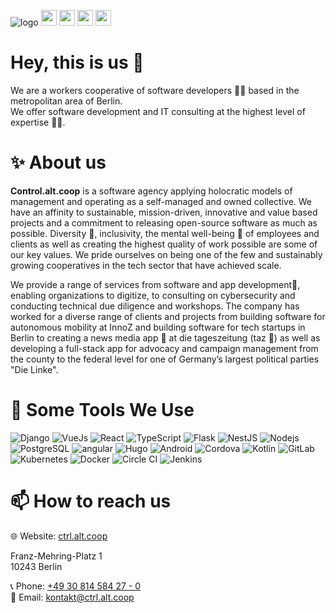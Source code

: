 ![logo](https://user-images.githubusercontent.com/82034619/158221988-b29d6751-013a-4700-b212-87b741f8b4bb.png)
<a href="https://ctrl.alt.coop"><img src="https://img.shields.io/badge/website-%230A0A1A.svg?&style=for-the-badge&logo=world&logoColor=white&color=eb00ff" height=25></a>
<a href="mailto:kontakt@ctrl.alt.coop"><img src="https://img.shields.io/badge/@Email-%230A0A1A.svg?&style=for-the-badge&logo=world&logoColor=white&color=13ef13" height=25></a>
<a href="https://de.linkedin.com/company/control-alt-coop-eg-i-g?trk=public_profile_topcard-current-company"><img src="https://img.shields.io/badge/linkedin-%230077B5.svg?&style=for-the-badge&logo=linkedin&logoColor=white" height=25></a>
<a href="https://twitter.com/ctrlaltcoop"><img src="https://img.shields.io/badge/linkedin-%230077B5.svg?&style=for-the-badge&logo=twitter&logoColor=white&color=1DA1F2" height=25></a>

# Hey, this is us 👋

We are a workers cooperative of software developers 👩‍💻  based in the metropolitan area of Berlin.\
We offer software development and IT consulting at the highest level of expertise 🧙‍♂️.

# ✨ About us  

**Control.alt.coop** is a software agency applying holocratic models of management and operating as a self-managed and owned collective. We have an affinity to sustainable, mission-driven, innovative and value based projects and a commitment to releasing open-source software as much as possible. Diversity 🌈, inclusivity, the mental well-being 🧘 of employees and clients as well as creating the highest quality of work possible are some of our key values. We pride ourselves on being one of the few and sustainably growing cooperatives in the tech sector that have achieved scale.

We provide a range of services from software and app development📱, enabling organizations to digitize, to consulting on cybersecurity and conducting technical due diligence and workshops. The company has worked for a diverse range of clients and projects from building software for autonomous mobility at InnoZ and building software for tech startups in Berlin to creating a news media app 📰 at die tageszeitung (taz 🐾)  as well as developing a full-stack app for advocacy and campaign management from the county to the federal level for one of Germany’s largest political parties "Die Linke".

# 🔧 Some Tools We Use

<p>
  <img alt="Django" src="https://img.shields.io/badge/-django-43853d?style=flat-square&logo=Django&logoColor=white&color=44b78b" />
    <img alt="VueJs" src="https://img.shields.io/badge/-Vuejs-43853d?style=flat-square&logo=Vue.js&logoColor=white&color=42b883" />
 <img alt="React" src="https://img.shields.io/badge/-React-45b8d8?style=flat-square&logo=react&logoColor=white" />
    <img alt="TypeScript" src="https://img.shields.io/badge/-TypeScript-007ACC?style=flat-square&logo=typescript&logoColor=white" />
  <img alt="Flask" src="https://img.shields.io/badge/-Flask-43853d?style=flat-square&logo=flask&logoColor=black&color=f8f9fa" />
  <img alt="NestJS" src="https://img.shields.io/badge/-NestJs-43853d?style=flat-square&logo=nestjs&logoColor=white&color=ea2845" />
  <img alt="Nodejs" src="https://img.shields.io/badge/-Nodejs-43853d?style=flat-square&logo=Node.js&logoColor=white" />
   <img alt="PostgreSQL" src="https://img.shields.io/badge/-PostgreSQL-43853d?style=flat-square&logo=postgresql&logoColor=white&color=336791" />
    <img alt="angular" src="https://img.shields.io/badge/-Angular-DD0031?style=flat-square&logo=angular&logoColor=white" />
   <img alt="Hugo" src="https://img.shields.io/badge/-Hugo-DD0031?style=flat-square&logo=hugo&logoColor=white&color=c61475" />
   <img alt="Android" src="https://img.shields.io/badge/-Android-DD0031?style=flat-square&logo=android&logoColor=white&color=a4c639" />
   <img alt="Cordova" src="https://img.shields.io/badge/-Cordova-DD0031?style=flat-square&logo=apachecordova&logoColor=white&color=2E535C" />
     <img alt="Kotlin" src="https://img.shields.io/badge/-Kotlin-DD0031?style=flat-square&logo=kotlin&logoColor=white&color=C117E4" />
  <img alt="GitLab" src="https://img.shields.io/badge/-Gitlab-DD0031?style=flat-square&logo=gitlab&logoColor=white&color=180A03" />
   <img alt="Kubernetes" src="https://img.shields.io/badge/-Kubernetes-DD0031?style=flat-square&logo=kubernetes&logoColor=white&color=2755B6" />
  <img alt="Docker" src="https://img.shields.io/badge/-Docker-46a2f1?style=flat-square&logo=docker&logoColor=white" />
    <img alt="Circle CI" src="https://img.shields.io/badge/-CircleCI-46a2f1?style=flat-square&logo=circleci&logoColor=white&color=black" />
   <img alt="Jenkins" src="https://img.shields.io/badge/-Jenkins-46a2f1?style=flat-square&logo=jenkins&logoColor=white&color=335061" />  
</p>

# 📫 How to reach us

🌐 Website: [ctrl.alt.coop](https://ctrl.alt.coop/)

Franz-Mehring-Platz 1\
10243 Berlin

📞 Phone: <a href="tel:+4930814584270"> +49 30 814 584 27 - 0</a>\
📧 Email: kontakt@ctrl.alt.coop
